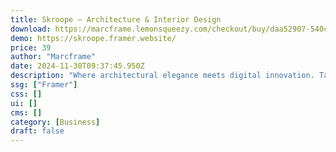 ```yaml
---
title: Skroope — Architecture & Interior Design
download: https://marcframe.lemonsqueezy.com/checkout/buy/daa52907-540c-41f2-bcc7-d8358ce198d0
demo: https://skroope.framer.website/
price: 39
author: "Marcframe"
date: 2024-11-30T09:37:45.950Z
description: "Where architectural elegance meets digital innovation. Tailored for interior designers and architects, this customizable platform promises a seamless blend of style and functionality, setting your online presence apart effortlessly."
ssg: ["Framer"]
css: []
ui: []
cms: []
category: [Business]
draft: false
---
```

